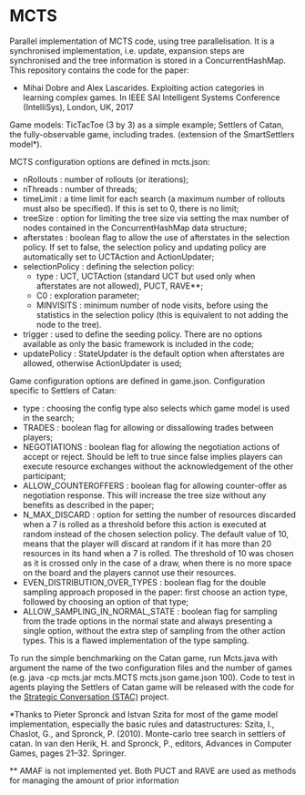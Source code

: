 # MCTS

Parallel implementation of MCTS code, using tree parallelisation. It is a synchronised implementation, i.e. update, expansion steps are synchronised and the tree information is stored in a ConcurrentHashMap. This repository contains the code for the paper:

- Mihai Dobre and Alex Lascarides. Exploiting action categories in learning complex games. In IEEE SAI Intelligent Systems Conference (IntelliSys), London, UK, 2017

Game models:
TicTacToe (3 by 3) as a simple example;
Settlers of Catan, the fully-observable game, including trades. (extension of the SmartSettlers model*).

MCTS configuration options are defined in mcts.json:
- nRollouts : number of rollouts (or iterations);
- nThreads : number of threads;
- timeLimit : a time limit for each search (a maximum number of rollouts must also be specified). If this is set to 0, there is no limit;
- treeSize : option for limiting the tree size via setting the max number of nodes contained in the ConcurrentHashMap data structure;
- afterstates : boolean flag to allow the use of afterstates in the selection policy. If set to false, the selection policy and updating policy are automatically set to UCTAction and ActionUpdater;
- selectionPolicy : defining the selection policy: 
	- type : UCT, UCTAction (standard UCT but used only when afterstates are not allowed), PUCT, RAVE**;
	- C0 : exploration parameter;
	- MINVISITS : minimum number of node visits, before using the statistics in the selection policy (this is equivalent to not adding the node to the tree). 
- trigger : used to define the seeding policy. There are no options available as only the basic framework is included in the code; 
- updatePolicy : StateUpdater is the default option when afterstates are allowed, otherwise ActionUpdater is used;

Game configuration options are defined in game.json. Configuration specific to Settlers of Catan:
- type : choosing the config type also selects which game model is used in the search;
- TRADES : boolean flag for allowing or dissallowing trades between players;
- NEGOTIATIONS : boolean flag for allowing the negotiation actions of accept or reject. Should be left to true since false implies players can execute resource exchanges without the acknowledgement of the other participant;
- ALLOW_COUNTEROFFERS : boolean flag for allowing counter-offer as negotiation response. This will increase the tree size without any benefits as described in the paper; 
- N_MAX_DISCARD : option for setting the number of resources discarded when a 7 is rolled as a threshold before this action is executed at random instead of the chosen selection policy. The default value of 10, means that the player will discard at random if it has more than 20 resources in its hand when a 7 is rolled. The threshold of 10 was chosen as it is crossed only in the case of a draw, when there is no more space on the board and the players cannot use their resources.
- EVEN_DISTRIBUTION_OVER_TYPES : boolean flag for the double sampling approach proposed in the paper: first choose an action type, followed by choosing an option of that type;
- ALLOW_SAMPLING_IN_NORMAL_STATE : boolean flag for sampling from the trade options in the normal state and always presenting a single option, without the extra step of sampling from the other action types. This is a flawed implementation of the type sampling. 

To run the simple benchmarking on the Catan game, run Mcts.java with argument the name of the two configuration files and the number of games (e.g. java -cp mcts.jar mcts.MCTS mcts.json game.json 100). Code to test in agents playing the Settlers of Catan game will be released with the code for the [Strategic Conversation (STAC)] project. 

*Thanks to Pieter Spronck and Istvan Szita for most of the game model implementation, especially the basic rules and datastructures: Szita, I., Chaslot, G., and Spronck, P. (2010). Monte-carlo tree search in settlers of catan. In van den Herik, H. and Spronck, P., editors, Advances in Computer Games, pages 21–32. Springer.

** AMAF is not implemented yet. Both PUCT and RAVE are used as methods for managing the amount of prior information

[Strategic Conversation (STAC)]: https://www.irit.fr/STAC/index.html
